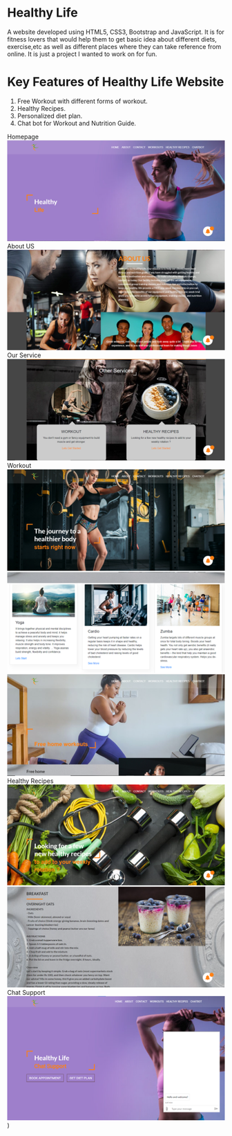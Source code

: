 # Healthy Life
A website developed using HTML5, CSS3, Bootstrap and JavaScript. It is for fitness lovers that would help them to get basic idea about different diets, exercise,etc as well as different places where they can take reference from online. It is just a project I wanted to work on for fun.

# Key Features  of Healthy Life Website
1. Free Workout with different  forms of workout. 
2. Healthy  Recipes.
3. Personalized diet plan.
4. Chat bot for Workout and Nutrition Guide.

Homepage
![image](images/readme/Homepage.png)
About US
![image](images/readme/AboutusSection.png)
Our Service
![image](images/readme/ServicesSection.png)
Workout
![image](images/readme/Workoutpage.png)
![image](images/readme/Workoutdetailspage.png)
![image](images/readme/Homeworkout.png)
Healthy Recipes
![image](images/readme/Recipespage.png)
![image](images/readme/foodrec.png)
Chat Support
![image](images/readme/chatsupport.png))

